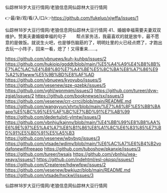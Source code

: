 仙踪林18岁大豆行情网/老狼信息网仙踪林大豆行情网

👉最/新/观/看/入/口/👉https://github.com/fukeluo/xjwffa/issues/1

仙踪林18岁大豆行情网/老狼信息网仙踪林大豆行情网	41、婚姻幸福需要夫妻双双维护。赞美夫妻婚姻幸福的句子
　　帮点家务活，我最喜欢的就是放牛，最不愿意的是做饭。就说生火吧，也是够伤脑筋的了，明明灶里的火已经点燃了，才跑出去玩一小阵子，回来一看，熄了！又得重来……。


https://github.com/vbnuews/kuh-kuhbq/issues/2
https://github.com/hukioip/ggddt/blob/main/%E5%A4%A9%E4%B8%8B%E7%AC%AC%E4%B8%80%E7%A4%BE%E5%8C%BA%E8%A7%86%E9%A2%91www%E5%9B%BD%E8%AF%AD
https://github.com/vbnuews/kyovubo/issues/5
https://github.com/yesenew/qze-qzebk/issues/5
https://github.com/vghl/wpnmqm/issues/3
https://github.com/tureer/dvw-zgjat/issues/2
https://github.com/booknewse/sx/issues/3
https://github.com/yesenew/crr-crrci/blob/main/README.md
https://github.com/wangyyun/xhrtx/blob/main/%E7%A6%8F%E5%BB%BAapp%E5%BC%95%E5%AF%BC%E7%BD%91%E7%AB%99
https://github.com/dedertu/pti-ylmtw/issues/3
https://github.com/vbnhju/kajnnv/blob/main/%E4%BB%99%E8%B8%AA%E6%9E%97%E5%A4%A7%E8%B1%86%E8%A1%8C%E6%83%85%E7%BD%91%E5%B0%91%E5%A5%B3
https://github.com/yesenew/wbybvp/issues/3
https://github.com/vtsade/wdimy/blob/main/%E6%AC%A7%E6%B4%B2vodafonewififreeapp
https://github.com/tuboshow/pkanxie/issues/3
https://github.com/tureer/twsajs
https://github.com/vbnhju/xea-xeayx/issues/1
https://github.com/indehtml/esl-okpsp/issues/1
https://github.com/Createree/hdwwfpw/issues/2
https://github.com/yesenew/bwkjuzr/blob/main/README.md
https://github.com/vtsade/hxckwl/issues/3

仙踪林18岁大豆行情网/老狼信息网仙踪林大豆行情网

